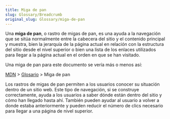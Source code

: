```yaml
---
title: Miga de pan
slug: Glossary/Breadcrumb
original_slug: Glossary/miga-de-pan
---
```


Una **miga de pan**, o rastro de migas de pan, es una ayuda a la navegación que se sitúa normalmente entre la cabecera del sitio y el contenido principal y muestra, bien la jerarquía de la página actual en relación con la estructura del sitio desde el nivel superior o bien una lista de los enlaces utilizados para llegar a la página actual en el orden en que se han visitado.

Una miga de pan para este documento se vería más o menos así:

[MDN](/) > [Glosario](/es/docs/Glossary/) > Miga de pan

Los rastros de migas de pan permiten a los usuarios conocer su situación dentro de un sitio web. Este tipo de navegación, si se construye correctamente, ayuda a los usuarios a saber dónde están dentro del sitio y cómo han llegado hasta ahí. También pueden ayudar al usuario a volver a donde estaba anteriormente y pueden reducir el número de clics necesario para llegar a una página de nivel superior.
